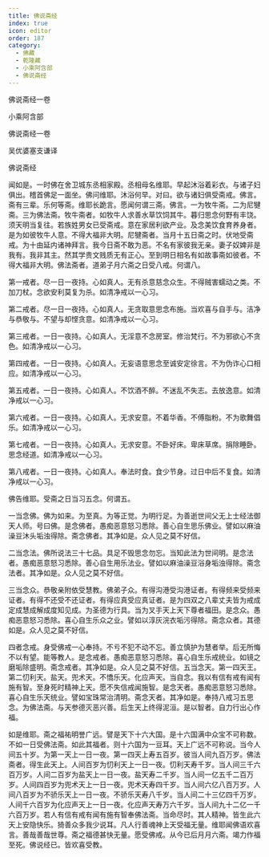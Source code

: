 ```yaml
---
title: 佛说斋经
index: true
icon: editor
order: 187
category:
  - 佛藏
  - 乾隆藏
  - 小乘阿含部
  - 佛说斋经
---
```


佛说斋经一卷  

小乘阿含部  

佛说斋经一卷  

吴优婆塞支谦译  

佛说斋经  

闻如是。一时佛在舍卫城东丞相家殿。丞相母名维耶。早起沐浴着彩衣。与诸子妇俱出。稽首佛足一面坐。佛问维耶。沐浴何早。对曰。欲与诸妇俱受斋戒。佛言。斋有三辈。乐何等斋。维耶长跪言。愿闻何谓三斋。佛言。一为牧牛斋。二为尼犍斋。三为佛法斋。牧牛斋者。如牧牛人求善水草饮饲其牛。暮归思念何野有丰饶。须天明当复往。若族姓男女已受斋戒。意在家居利欲产业。及念美饮食育养身者。是为如彼牧牛人意。不得大福非大明。尼犍斋者。当月十五日斋之时。伏地受斋戒。为十由延内诸神拜言。我今日斋不敢为恶。不名有家彼我无亲。妻子奴婢非是我有。我非其主。然其学贵文贱质无有正心。至到明日相名有如故事斋如彼者。不得大福非大明。佛法斋者。道弟子月六斋之日受八戒。何谓八。  

第一戒者。尽一日一夜持。心如真人。无有杀意慈念众生。不得贼害蠕动之类。不加刀杖。念欲安利莫复为杀。如清净戒以一心习。  

第二戒者。尽一日一夜持。心如真人。无贪取意思念布施。当欢喜与自手与。洁净与恭敬与。不望与却悭贪意。如清净戒以一心习。  

第三戒者。一日一夜持。心如真人。无淫意不念房室。修治梵行。不为邪欲心不贪色。如清净戒以一心习。  

第四戒者。一日一夜持。心如真人。无妄语意思念至诚安定徐言。不为伪诈心口相应。如清净戒以一心习。  

第五戒者。一日一夜持。心如真人。不饮酒不醉。不迷乱不失志。去放逸意。如清净戒以一心习。  

第六戒者。一日一夜持。心如真人。无求安意。不着华香。不傅脂粉。不为歌舞倡乐。如清净戒以一心习。  

第七戒者。一日一夜持。心如真人。无求安意。不卧好床。卑床草席。捐除睡卧。思念经道。如清净戒以一心习。  

第八戒者。一日一夜持。心如真人。奉法时食。食少节身。过日中后不复食。如清净戒以一心习。  

佛告维耶。受斋之日当习五念。何谓五。  

一当念佛。佛为如来。为至真。为等正觉。为明行足。为善逝世间父无上士经法御天人师。号曰佛。是念佛者。愚痴恶意怒习悉除。善心自生思乐佛业。譬如以麻油澡豆沐头垢浊得除。斋念佛者。其净如是。众人见之莫不好信。  

二当念法。佛所说法三十七品。具足不毁思念勿忘。当知此法为世间明。是念法者。愚痴恶意怒习悉除。善心自生用乐法业。譬如以麻油澡豆浴身垢浊得除。斋念法者。其净如是。众人见之莫不好信。  

三当念众。恭敬亲附依受慧教。佛弟子众。有得沟港受沟港证者。有得频来受频来证者。有得不还受不还证者。有得应真受应真证者。是为四双之八辈丈夫皆为戒成定成慧成解成度知见成。为圣德为行具。当为叉手天上天下尊者福田。是念众。愚痴恶意怒习悉除。喜心自生乐众之业。譬如以淳灰浣衣垢污得除。斋念众者。其德如是。众人见之莫不好信。  

四者念戒。身受佛戒一心奉持。不亏不犯不动不忘。善立慎护为慧者举。后无所悔不以有望。能等教人。是念戒者。愚痴恶意怒习悉除。喜心自生乐戒统业。如镜之磨垢除盛明。斋念戒者。其净如是。众人见之莫不好信。五当念天。第一四天王。第二忉利天。盐天。兜术天。不憍乐天。化应声天。当自念。我以有信有戒有闻有施有智。至身死时精神上天。愿不失信戒闻施智。是念天者。愚痴恶意怒习悉除。喜心自生乐天统业。譬如宝珠常治清明。斋念天者。其净如是。奉持八戒习五思念。为佛法斋。与天参德灭恶兴善。后生天上终得泥洹。是以智者。自力行出心作福。  

如是维耶。斋之福祐明誉广远。譬是天下十六大国。是十六国满中众宝不可称数。不如一日受佛法斋。如此其福者。则十六国为一豆耳。天上广远不可称说。当今人间五十岁。为第一天上一日一夜。第一四天上寿五百岁。彼当人间九百万岁。佛法斋者。得生此天上。人间百岁为忉利天上一日一夜。忉利天寿千岁。当人间三千六百万岁。人间二百岁为盐天上一日一夜。盐天寿二千岁。当人间一亿五千二百万岁。人间四百岁为兜术天上一日一夜。兜术天寿四千岁。当人间六亿八百万岁。人间八百岁为不骄乐天上一日一夜。不骄乐天寿八千岁。当人间二十三亿四千万岁。人间千六百岁为化应声天上一日一夜。化应声天寿万六千岁。当人间九十二亿一千六百万岁。若人有信有戒有闻有施有智奉佛法斋。当命尽时。其人精神。皆生此六天上安隐快乐。猗善众多我少说耳。凡人行善魂神上天受福无量。维耶闻佛语欢喜言。善哉善哉世尊。斋之福德甚快无量。愿受佛戒。从今已后月月六斋。竭力作福至死。佛说经已。皆欢喜受教。  
